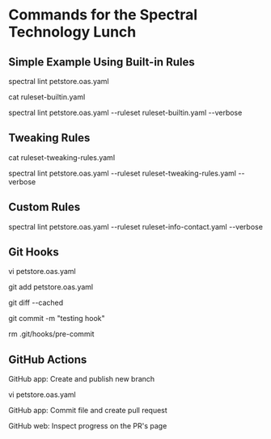 # Commands for the Spectral Technology Lunch

## Simple Example Using Built-in Rules

spectral lint petstore.oas.yaml

cat ruleset-builtin.yaml

spectral lint petstore.oas.yaml --ruleset ruleset-builtin.yaml --verbose


## Tweaking Rules

cat ruleset-tweaking-rules.yaml

spectral lint petstore.oas.yaml --ruleset ruleset-tweaking-rules.yaml --verbose


## Custom Rules

spectral lint petstore.oas.yaml --ruleset ruleset-info-contact.yaml --verbose


## Git Hooks

vi petstore.oas.yaml

git add petstore.oas.yaml

git diff --cached

git commit -m "testing hook"

rm .git/hooks/pre-commit


## GitHub Actions

GitHub app: Create and publish new branch

vi petstore.oas.yaml

GitHub app: Commit file and create pull request

GitHub web: Inspect progress on the PR's page
